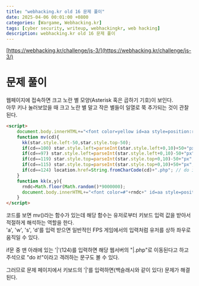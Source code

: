 ```yaml
---
title: "webhacking.kr old 16 문제 풀이"
date: 2025-04-06 00:01:00 +0800
categories: [Wargame, Webhacking.kr]
tags: [cyber security, writeup, webhackingkr, web hacking] 
description: webhacking.kr old 16 문제 풀이
---
```


[https://webhacking.kr/challenge/js-3/](https://webhacking.kr/challenge/js-3/)
# 문제 풀이
웹페이지에 접속하면 크고 노란 별 모양(Asterisk 혹은 곱하기 기호)이 보인다.<br />
아무 키나 눌러보았을 때 크고 노란 별 말고 작은 별들이 일열로 쭉 추가되는 것이 관찰된다.<br />

```html
<script> 
	document.body.innerHTML+="<font color=yellow id=aa style=position:relative;left:0;top:0>*</font>";
	function mv(cd){
	  kk(star.style.left-50,star.style.top-50);
	  if(cd==100) star.style.left=parseInt(star.style.left+0,10)+50+"px";
	  if(cd==97) star.style.left=parseInt(star.style.left+0,10)-50+"px";
	  if(cd==119) star.style.top=parseInt(star.style.top+0,10)-50+"px";
	  if(cd==115) star.style.top=parseInt(star.style.top+0,10)+50+"px";
	  if(cd==124) location.href=String.fromCharCode(cd)+".php"; // do it!
	}
	function kk(x,y){
	  rndc=Math.floor(Math.random()*9000000);
	  document.body.innerHTML+="<font color=#"+rndc+" id=aa style=position:relative;left:"+x+";top:"+y+" onmouseover=this.innerHTML=''>*</font>";
	}
</script>
```

코드를 보면 mv()라는 함수가 있는데 해당 함수는 유저로부터 키보드 입력 값을 받아서 적절하게 해석하는 역할을 한다.<br />
'a', 'w', 's', 'd'를 입력 받으면 일반적인 FPS 게임에서의 입력처럼 유저를 상하 좌우로 움직일 수 있다.<br />

if문 중 맨 아래에 있는 '\|'(124)를 입력하면 해당 웹서버의 "\|.php"로 이동된다고 하고 주석으로 "do it!"이라고 격려하는 문구도 볼 수 있다.<br />

그러므로 문제 페이지에서 키보드의 '|'를 입력하면(백슬래시와 같이 있다) 문제가 해결된다. 